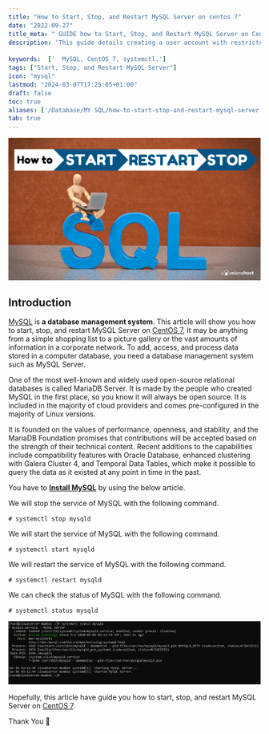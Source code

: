 ```yaml
---
title: "How to Start, Stop, and Restart MySQL Server on centos 7"
date: "2022-09-27"
title_meta: " GUIDE how to Start, Stop, and Restart MySQL Server on CentOS 7"
description: 'This guide details creating a user account with restricted access for secure file transfer using SFTP on your CentOS 7 system.'

keywords:  ['  MySQL, CentOS 7, systemctl.']
tags: ["Start, Stop, and Restart MySQL Server"]
icon: "mysql"
lastmod: "2024-03-07T17:25:05+01:00"
draft: false
toc: true
aliases: ['/Database/MY SQL/how-to-start-stop-and-restart-mysql-server-on-centos-7/']
tab: true
---
```


![How to Start, Stop, and Restart MySQL Server on centos 7](images/How-to-Start-Stop-and-Restart-MySQL-Server.png)

## Introduction

[MySQL](https://en.wikipedia.org/wiki/MySQL) is **a database management system**. This article will show you how to start, stop, and restart MySQL Server on [CentOS 7](https://utho.com/docs/tutorial/how-to-install-php-7-4-in-centos-7/), It may be anything from a simple shopping list to a picture gallery or the vast amounts of information in a corporate network. To add, access, and process data stored in a computer database, you need a database management system such as MySQL Server.

One of the most well-known and widely used open-source relational databases is called MariaDB Server. It is made by the people who created MySQL in the first place, so you know it will always be open source. It is included in the majority of cloud providers and comes pre-configured in the majority of Linux versions.

It is founded on the values of performance, openness, and stability, and the MariaDB Foundation promises that contributions will be accepted based on the strength of their technical content. Recent additions to the capabilities include compatibility features with Oracle Database, enhanced clustering with Galera Cluster 4, and Temporal Data Tables, which make it possible to query the data as it existed at any point in time in the past.

You have to **[Install MySQ](https://utho.com/docs/tutorial/how-to-install-mariadb-10-7-on-centos-7/)**[**L**](https://utho.com/docs/tutorial/how-to-install-latest-mysql-5-7-on-centos-7/) by using the below article.

We will stop the service of MySQL with the following command.

```
# systemctl stop mysqld
```

We will start the service of MySQL with the following command.

```
# systemctl start mysqld
```

We will restart the service of MySQL with the following command.

```
# systemctl restart mysqld
```

We can check the status of MySQL with the following command.

```
# systemctl status mysqld
```

![Start Stop and Restart MySQL Server](images/image-183.png)

Hopefully, this article have guide you how to start, stop, and restart MySQL Server on [CentOS 7](https://utho.com/docs/tutorial/how-to-install-php-7-4-in-centos-7/).

Thank You 🙂
